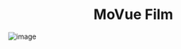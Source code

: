 **<h1 align='center'>MoVue Film</h1>** 
![image](https://github.com/hiofadlikaakbar/Movue-Film/assets/89866871/c766fff0-491e-445f-9c71-4ea3d25dcce4)
